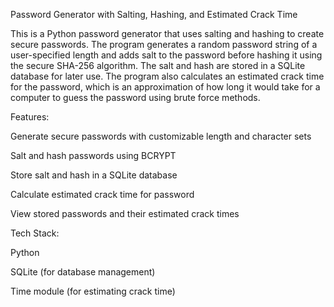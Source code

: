 Password Generator with Salting, Hashing, and Estimated Crack Time

This is a Python password generator that uses salting and hashing to create secure passwords. The program generates a random password string of a user-specified length and adds salt to the password before hashing it using the secure SHA-256 algorithm. The salt and hash are stored in a SQLite database for later use. The program also calculates an estimated crack time for the password, which is an approximation of how long it would take for a computer to guess the password using brute force methods.


Features:


Generate secure passwords with customizable length and character sets

Salt and hash passwords using BCRYPT

Store salt and hash in a SQLite database

Calculate estimated crack time for password

View stored passwords and their estimated crack times


Tech Stack:


Python

SQLite (for database management)

Time module (for estimating crack time)

